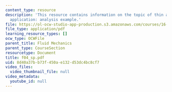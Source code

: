 ```yaml
---
content_type: resource
description: 'This resource contains information on the topic of thin airfoil theory
  application: analysis example.'
file: https://ol-ocw-studio-app-production.s3.amazonaws.com/courses/16-01-unified-engineering-i-ii-iii-iv-fall-2005-spring-2006/8d40a37bb73f450ae132d53dc4bc8cf7_f04_sp.pdf
file_type: application/pdf
learning_resource_types: []
ocw_type: OCWFile
parent_title: Fluid Mechanics
parent_type: CourseSection
resourcetype: Document
title: f04_sp.pdf
uid: 8d40a37b-b73f-450a-e132-d53dc4bc8cf7
video_files:
  video_thumbnail_file: null
video_metadata:
  youtube_id: null
---
```

